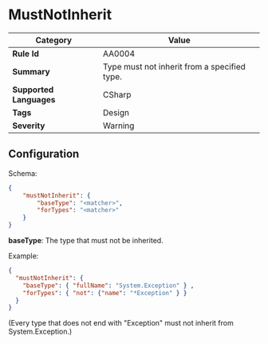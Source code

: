 ﻿# MustNotInherit

| Category                | Value                                        |
|-------------------------|----------------------------------------------|
| **Rule Id**             | AA0004                                       |
| **Summary**             | Type must not inherit from a specified type. |
| **Supported Languages** | CSharp                                       |
| **Tags**                | Design                                       |
| **Severity**            | Warning                                      |

## Configuration

Schema:
    
```json
{
    "mustNotInherit": {
        "baseType": "<matcher>",
        "forTypes": "<matcher>"
    }
}
```

**baseType**: The type that must not be inherited.

Example:
```json
{
  "mustNotInherit": {
    "baseType": { "fullName": "System.Exception" } ,
    "forTypes": { "not": {"name": "*Exception" } }
  }
}
```

(Every type that does not end with "Exception" must not inherit from System.Exception.)